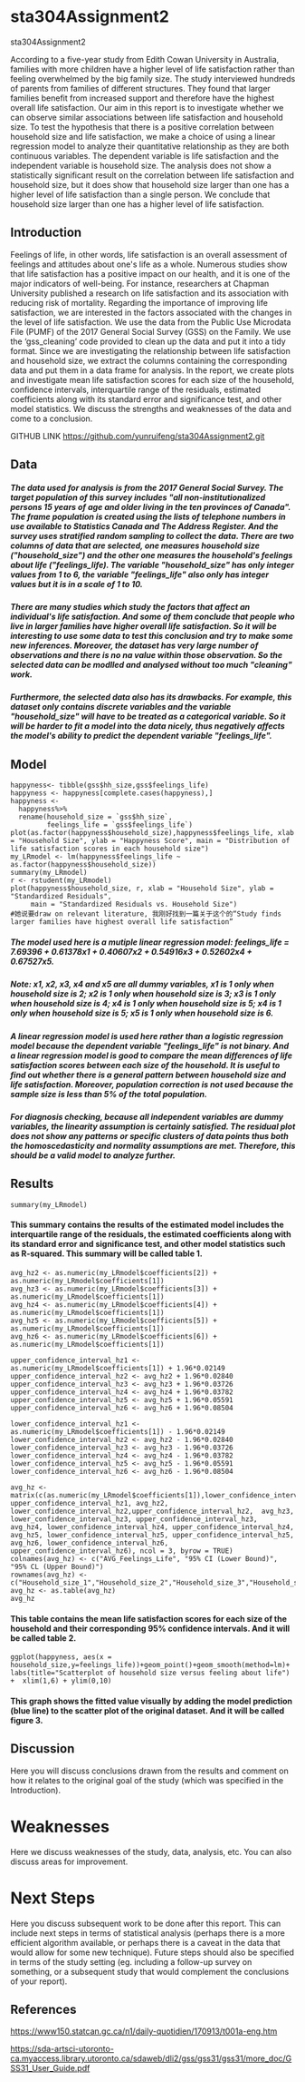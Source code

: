 # sta304Assignment2
sta304Assignment2


According to a five-year study from Edith Cowan University in Australia, families with more children have a higher level of life satisfaction rather than feeling overwhelmed by the big family size. The study interviewed hundreds of parents from families of different structures. They found that larger families benefit from increased support and therefore have the highest overall life satisfaction. Our aim in this report is to investigate whether we can observe similar associations between life satisfaction and household size. To test the hypothesis that there is a positive correlation between household size and life satisfaction, we make a choice of using a linear regression model to analyze their quantitative relationship as they are both continuous variables. The dependent variable is life satisfaction and the independent variable is household size. The analysis does not show a statistically significant result on the correlation between life satisfaction and household size, but it does show that household size larger than one has a higher level of life satisfaction than a single person. We conclude that household size larger than one has a higher level of life satisfaction.


## Introduction
Feelings of life, in other words, life satisfaction is an overall assessment of feelings and attitudes about one's life as a whole. Numerous studies show that life satisfaction has a positive impact on our health, and it is one of the major indicators of well-being. For instance, researchers at Chapman University published a research on life satisfaction and its association with reducing risk of mortality. Regarding the importance of improving life satisfaction, we are interested in the factors associated with the changes in the level of life satisfaction. We use the data from the Public Use Microdata File (PUMF) of the 2017 General Social Survey (GSS) on the Family. We use the ‘gss_cleaning’ code provided to clean up the data and put it into a tidy format. Since we are investigating the relationship between life satisfaction and household size, we extract the columns containing the corresponding data and put them in a data frame for analysis. In the report, we create plots and investigate mean life satisfaction scores for each size of the household, confidence intervals,  interquartile range of the residuals, estimated coefficients along with its standard error and significance test, and other model statistics. We discuss the strengths and weaknesses of the data and come to a conclusion. 



GITHUB LINK
https://github.com/yunruifeng/sta304Assignment2.git
## Data
##### The data used for analysis is from the 2017 General Social Survey. The target population of this survey includes "all non-institutionalized persons 15 years of age and older living in the ten provinces of Canada". The frame population is created using the lists of telephone numbers in use available to Statistics Canada and The Address Register. And the survey uses stratified random sampling to collect the data. There are two columns of data that are selected, one measures household size ("household_size") and the other one measures the household's feelings about life ("feelings_life). The variable "household_size" has only integer values from 1 to 6, the variable "feelings_life" also only has integer values but it is in a scale of 1 to 10.

##### There are many studies which study the factors that affect an individual's life satisfaction. And some of them conclude that people who live in larger families have higher overall life satisfaction. So it will be interesting to use some data to test this conclusion and try to make some new inferences. Moreover, the dataset has very large number of observations and there is no na value within those observation. So the selected data can be modlled and analysed without too much "cleaning" work. 

##### Furthermore, the selected data also has its drawbacks. For example, this dataset only contains discrete variables and the variable "household_size" will have to be treated as a categorical variable. So it will be harder to fit a model into the data nicely, thus negatively affects the model's ability to predict the dependent variable "feelings_life".

## Model
```{r, echo = FALSE}
happyness<- tibble(gss$hh_size,gss$feelings_life)
happyness <- happyness[complete.cases(happyness),]
happyness <-
  happyness%>%
  rename(household_size = `gss$hh_size`,
         feelings_life = `gss$feelings_life`)
plot(as.factor(happyness$household_size),happyness$feelings_life, xlab = "Household Size", ylab = "Happyness Score", main = "Distribution of life satisfaction scores in each household size")
my_LRmodel <- lm(happyness$feelings_life ~ as.factor(happyness$household_size))
summary(my_LRmodel)
r <- rstudent(my_LRmodel)
plot(happyness$household_size, r, xlab = "Household Size", ylab = "Standardized Residuals",
     main = "Standardized Residuals vs. Household Size")
#她说要draw on relevant literature, 我刚好找到一篇关于这个的“Study finds larger families have highest overall life satisfaction”
```
 
##### The model used here is a mutiple linear regression model: feelings_life = 7.69396 + 0.61378x1 + 0.40607x2 + 0.54916x3 + 0.52602x4 + 0.67527x5. 
##### Note: x1, x2, x3, x4 and x5 are all dummy variables, x1 is 1 only when household size is 2; x2 is 1 only when household size is 3; x3 is 1 only when household size is 4; x4 is 1 only when household size is 5; x4 is 1 only when household size is 5; x5 is 1 only when household size is 6.
##### A linear regression model is used here rather than a logistic regression model because the dependent variable "feelings_life" is not binary. And a linear regression model is good to compare the mean differences of life satisfaction scores between each size of the household. It is useful to find out whether there is a general pattern between household size and life satisfaction. Moreover, population correction is not used because the sample size is less than 5% of the total population.
##### For diagnosis checking, because all independent variables are dummy variables, the linearity assumption is certainly satisfied. The residual plot does not show any patterns or specific clusters of data points thus both the homoscedasticity and normality assumptions are met. Therefore, this should be a valid model to analyze further.


## Results

```{r, echo = FALSE}
summary(my_LRmodel)
```

#### This summary contains the results of the estimated model includes the interquartile range of the residuals, the estimated coefficients along with its standard error and significance test, and other model statistics such as R-squared. This summary will be called table 1.

```{r, echo = FALSE}
avg_hz2 <- as.numeric(my_LRmodel$coefficients[2]) + as.numeric(my_LRmodel$coefficients[1]) 
avg_hz3 <- as.numeric(my_LRmodel$coefficients[3]) + as.numeric(my_LRmodel$coefficients[1]) 
avg_hz4 <- as.numeric(my_LRmodel$coefficients[4]) + as.numeric(my_LRmodel$coefficients[1]) 
avg_hz5 <- as.numeric(my_LRmodel$coefficients[5]) + as.numeric(my_LRmodel$coefficients[1]) 
avg_hz6 <- as.numeric(my_LRmodel$coefficients[6]) + as.numeric(my_LRmodel$coefficients[1])

upper_confidence_interval_hz1 <- as.numeric(my_LRmodel$coefficients[1]) + 1.96*0.02149
upper_confidence_interval_hz2 <- avg_hz2 + 1.96*0.02840  
upper_confidence_interval_hz3 <- avg_hz3 + 1.96*0.03726 
upper_confidence_interval_hz4 <- avg_hz4 + 1.96*0.03782 
upper_confidence_interval_hz5 <- avg_hz5 + 1.96*0.05591 
upper_confidence_interval_hz6 <- avg_hz6 + 1.96*0.08504 

lower_confidence_interval_hz1 <- as.numeric(my_LRmodel$coefficients[1]) - 1.96*0.02149
lower_confidence_interval_hz2 <- avg_hz2 - 1.96*0.02840 
lower_confidence_interval_hz3 <- avg_hz3 - 1.96*0.03726 
lower_confidence_interval_hz4 <- avg_hz4 - 1.96*0.03782 
lower_confidence_interval_hz5 <- avg_hz5 - 1.96*0.05591 
lower_confidence_interval_hz6 <- avg_hz6 - 1.96*0.08504

avg_hz <- matrix(c(as.numeric(my_LRmodel$coefficients[1]),lower_confidence_interval_hz1, upper_confidence_interval_hz1, avg_hz2, lower_confidence_interval_hz2,upper_confidence_interval_hz2,  avg_hz3, lower_confidence_interval_hz3, upper_confidence_interval_hz3,  avg_hz4, lower_confidence_interval_hz4, upper_confidence_interval_hz4, avg_hz5, lower_confidence_interval_hz5, upper_confidence_interval_hz5, avg_hz6, lower_confidence_interval_hz6, upper_confidence_interval_hz6), ncol = 3, byrow = TRUE)
colnames(avg_hz) <- c("AVG_Feelings_Life", "95% CI (Lower Bound)", "95% CL (Upper Bound)")
rownames(avg_hz) <- c("Household_size_1","Household_size_2","Household_size_3","Household_size_4","Household_size_5","Household_size_6")
avg_hz <- as.table(avg_hz)
avg_hz
```

#### This table contains the mean life satisfaction scores for each size of the household and their corresponding 95% confidence intervals. And it will be called table 2.


```{r, echo = FALSE}
ggplot(happyness, aes(x = household_size,y=feelings_life))+geom_point()+geom_smooth(method=lm)+ labs(title="Scatterplot of household size versus feeling about life") +  xlim(1,6) + ylim(0,10)
```

#### This graph shows the fitted value visually by adding the model prediction (blue line) to the scatter plot of the original dataset. And it will be called figure 3.


## Discussion

Here you will discuss conclusions drawn from the results and comment on how it relates to the original goal of the study (which was specified in the Introduction).

# Weaknesses

Here we discuss weaknesses of the study, data, analysis, etc. You can also discuss areas for improvement.

# Next Steps

Here you discuss subsequent work to be done after this report. This can include next steps in terms of statistical analysis (perhaps there is a more efficient algorithm available, or perhaps there is a caveat in the data that would allow for some new technique). Future steps should also be specified in terms of the study setting (eg. including a follow-up survey on something, or a subsequent study that would complement the conclusions of your report).


## References
https://www150.statcan.gc.ca/n1/daily-quotidien/170913/t001a-eng.htm

https://sda-artsci-utoronto-ca.myaccess.library.utoronto.ca/sdaweb/dli2/gss/gss31/gss31/more_doc/GSS31_User_Guide.pdf
